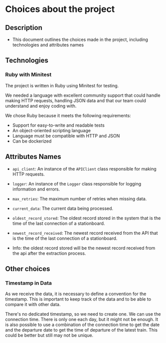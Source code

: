 # Choices about the project

## Description
- This document outlines the choices made in the project, including technologies and attributes names

## Technologies
### Ruby with Minitest

The project is written in Ruby using Minitest for testing.

We needed a language with excellent community support that could handle making HTTP requests, handling JSON data and that our team could understand and enjoy coding with.

We chose Ruby because it meets the following requirements:

- Support for easy-to-write and readable tests
- An object-oriented scripting language
- Language must be compatible with HTTP and JSON
- Can be dockerized

## Attributes Names 
- `api_client`: An instance of the `APIClient` class responsible for making HTTP requests.
- `logger`: An instance of the `Logger` class responsible for logging information and errors.
- `max_retries`: The maximum number of retries when missing data.
- `current_data`: The current data being processed.
- `oldest_record_stored`: The oldest record stored in the system that is the time of the last connection of a stationboard.
- `newest_record_received`: The newest record received from the API that is the time of the last connection of a stationboard.

- Info: the oldest record stored will be the newest record received from the api after the extraction process.

## Other choices

### Timestamp in Data

As we receive the data, it is necessary to define a convention for the timestamp. This is important to keep track of the data and to be able to compare it with other data.

There's no dedicated timestamp, so we need to create one. We can use the connection time. There is only one each day, but it might not be enough. It is also possible to use a combination of the connection time to get the date and the departure date to get the time of departure of the latest train. This could be better but still may not be unique.